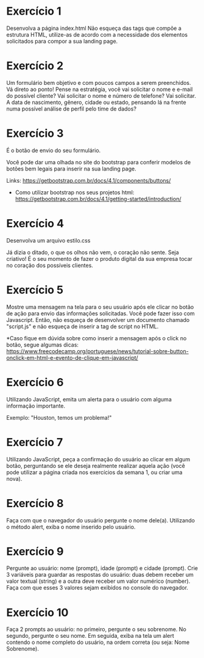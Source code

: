 # Exercício 1

Desenvolva a página index.html
Não esqueça das tags que compõe a estrutura HTML, utilize-as de acordo com a necessidade dos elementos solicitados para compor a sua landing page.

# Exercício 2

Um formulário bem objetivo e com poucos campos a serem preenchidos. 
Vá direto ao ponto! Pense na estratégia, você vai solicitar o nome e e-mail do possível cliente? Vai solicitar o nome e número de telefone? Vai solicitar.
A data de nascimento, gênero, cidade ou estado, pensando lá na frente numa possível análise de perfil pelo time de dados?

# Exercício 3

É o botão de envio do seu formulário. 

Você pode dar uma olhada no site do bootstrap para conferir modelos de botões bem legais para inserir na sua landing page.

Links: https://getbootstrap.com.br/docs/4.1/components/buttons/

* Como utilizar bootstrap nos seus projetos html: https://getbootstrap.com.br/docs/4.1/getting-started/introduction/

# Exercício 4

Desenvolva um arquivo estilo.css

Já dizia o ditado, o que os olhos não vem, o coração não sente. Seja criativo! É o seu momento de fazer o produto digital da sua empresa tocar  no coração dos possíveis clientes.

# Exercício 5

Mostre uma mensagem na tela para o seu usuário após ele clicar no botão de ação para envio das informações solicitadas.
Você pode fazer isso com Javascript. Então, não esqueça de desenvolver um documento chamado "script.js" e não esqueça de inserir a tag de script no HTML.

*Caso fique em dúvida sobre como inserir a mensagem após o click no botão, segue algumas dicas: https://www.freecodecamp.org/portuguese/news/tutorial-sobre-button-onclick-em-html-e-evento-de-clique-em-javascript/

# Exercício 6

Utilizando JavaScript, emita um alerta para o usuário com alguma informação importante.

Exemplo: "Houston, temos um problema!"

# Exercício 7

Utilizando JavaScript, peça a confirmação do usuário ao clicar em algum botão, perguntando se ele deseja realmente realizar aquela ação (você pode utilizar a página criada nos exercícios da semana 1, ou criar uma nova).

# Exercício 8

Faça com que o navegador do usuário pergunte o nome dele(a). Utilizando o método alert, exiba o nome inserido pelo usuário.

# Exercício 9

Pergunte ao usuário: nome (prompt), idade (prompt) e cidade (prompt). Crie 3 variáveis para guardar as respostas do usuário: duas debem receber um valor textual (string) e a outra deve receber um valor numérico (number). Faça com que esses 3 valores sejam exibidos no console do navegador.

# Exercício 10

Faça 2 prompts ao usuário: no primeiro, pergunte o seu sobrenome. No segundo, pergunte o seu nome. Em seguida, exiba na tela um alert contendo o nome completo do usuário, na ordem correta (ou seja: Nome Sobrenome).